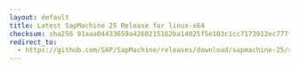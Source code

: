 ```yaml
---
layout: default
title: Latest SapMachine 25 Release for linux-x64
checksum: sha256 91aaa04433659a4260215162ba14025f5e103c1cc7173912ec777f48cb7de3a3
redirect_to:
  - https://github.com/SAP/SapMachine/releases/download/sapmachine-25/sapmachine-jre-25_linux-x64_bin.tar.gz
---
```

